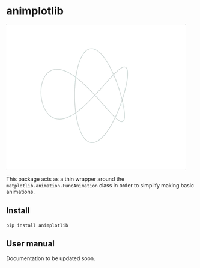 # animplotlib

![](examples/gifs/trefoil-knot.gif)

This package acts as a thin wrapper around the `matplotlib.animation.FuncAnimation` class in
order to simplify making basic animations.

## Install

```
pip install animplotlib
```

## User manual  

Documentation to be updated soon.
